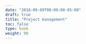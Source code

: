```yaml
---
date: "2018-09-09T00:00:00-05:00"
draft: true
title: "Project management"
toc: false
type: book
weight: 90
---
```

